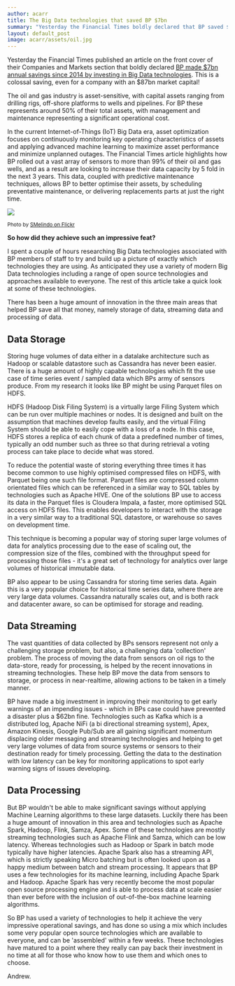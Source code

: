 ```yaml
---
author: acarr
title: The Big Data technologies that saved BP $7bn
summary: "Yesterday the Financial Times boldly declared that BP saved $7bn since 2014 by investing in Big Data technologies. I spent a couple of hours researching Big Data technologies associated with BP members of staff to try and build up a picture of exactly which technologies they are using."
layout: default_post
image: acarr/assets/oil.jpg
---
```


Yesterday the Financial Times published an article on the front cover of their Companies and Markets section that boldly declared [BP made $7bn annual savings since 2014 by investing in Big Data technologies](https://www.ft.com/content/16261952-6a28-11e7-bfeb-33fe0c5b7eaa). This is a colossal saving, even for a company with an $87bn market capital!

The oil and gas industry is asset-sensitive, with capital assets ranging from drilling rigs, off-shore platforms to wells and pipelines. For BP these represents around 50% of their total assets, with management and maintenance representing a significant operational cost.

In the current Internet-of-Things (IoT) Big Data era, asset optimization focuses on continuously monitoring key operating characteristics of assets and applying advanced machine learning to maximize asset performance and minimize unplanned outages. The Financial Times article highlights how BP rolled out a vast array of sensors to more than 99% of their oil and gas wells, and as a result are looking to increase their data capacity by 5 fold in the next 3 years. This data, coupled with predictive maintenance techniques, allows BP to better optimise their assets, by scheduling preventative maintenance, or delivering replacements parts at just the right time.

<img src="{{ site.github.url }}/acarr/assets/oil.jpg" />

<small>Photo by [SMelindo on Flickr](https://www.flickr.com/photos/melindo/8206088016/in/photolist-dv9m59-SM4Z5k-98G8NB-cMkkPJ-6q5MDF-2vJWPo-QQbgYz-cj2RnA-5zmEbT-3iEE3D-cXGJ5m-QGAKC3-4zs6A7-oNA4R-9YTrqE-5PuWw1-iffL2-Ui99Ze-7ZfGXv-7ZfBed-7ZfGjN-7ZfFuF-4zdrKN-cj3bc7-6ZQvDd-6HpMDu-fQhgWR-aWruST-8fuK6L-iwkGaE-9sQtyZ-pyhUb-SM4Z6c-iffdZ-9YQvJa-71Pb5L-9YTqkU-9YQnp6-6ZQwF9-8xU1KP-6F4AwJ-ei9gGX-qiDChF-4d7qJq-71Karr-54ErBN-nCMq2e-54AdyT-8mAkSb-6k5mMT)</small>

**So how did they achieve such an impressive feat?**

I spent a couple of hours researching Big Data technologies associated with BP members of staff to try and build up a picture of exactly which technologies they are using. As anticipated they use a variety of modern Big Data technologies including a range of open source technologies and approaches available to everyone. The rest of this article take a quick look at some of these technologies.

There has been a huge amount of innovation in the three main areas that helped BP save all that money, namely storage of data, streaming data and processing of data.

## Data Storage

Storing huge volumes of data either in a datalake architecture such as Hadoop or scalable datastore such as Cassandra has never been easier. There is a huge amount of highly capable technologies which fit the use case of time series event / sampled data which BPs army of sensors produce. From my research it looks like BP might be using Parquet files on HDFS.

HDFS (Hadoop Disk Filing System) is a virtually large Filing System which can be run over multiple machines or nodes. It is designed and built on the assumption that machines develop faults easily, and the virtual Filing System should be able to easily cope with a loss of a node. In this case, HDFS stores a replica of each chunk of data a predefined number of times, typically an odd number such as three so that during retrieval a voting process can take place to decide what was stored.

To reduce the potential waste of storing everything three times it has become common to use highly optimised compressed files on HDFS, with Parquet being one such file format. Parquet files are compressed column orientated files which can be referenced in a similar way to SQL tables by technologies such as Apache HIVE. One of the solutions BP use to access its data in the Parquet files is Cloudera Impala, a faster, more optimised SQL access on HDFS files. This enables developers to interact with the storage in a very similar way to a traditional SQL datastore, or warehouse so saves on development time.

This technique is becoming a popular way of storing super large volumes of data for analytics processing due to the ease of scaling out, the compression size of the files, combined with the throughput speed for processing those files - it's a great set of technology for analytics over large volumes of historical immutable data.

BP also appear to be using Cassandra for storing time series data. Again this is a very popular choice for historical time series data, where there are very large data volumes. Cassandra naturally scales out, and is both rack and datacenter aware, so can be optimised for storage and reading.

## Data Streaming

The vast quantities of data collected by BPs sensors represent not only a challenging storage problem, but also, a challenging data 'collection' problem. The process of moving the data from sensors on oil rigs to the data-store, ready for processing, is helped by the recent innovations in streaming technologies. These help BP move the data from sensors to storage, or process in near-realtime, allowing actions to be taken in a timely manner.

BP have made a big investment in improving their monitoring to get early warnings of an impending issues - which in BPs case could have prevented a disaster plus a $62bn fine. Technologies such as Kafka which is a distributed log, Apache NiFi (a bi directional streaming system), Apex, Amazon Kinesis, Google Pub/Sub are all gaining significant momentum displacing older messaging and streaming technologies and helping to get very large volumes of data from source systems or sensors to their destination ready for timely processing. Getting the data to the destination with low latency can be key for monitoring applications to spot early warning signs of issues developing.

## Data Processing

But BP wouldn't be able to make significant savings without applying Machine Learning algorithms to these large datasets. Luckily there has been a huge amount of innovation in this area and technologies such as Apache Spark, Hadoop, Flink, Samza, Apex. Some of these technologies are mostly streaming technologies such as Apache Flink and Samza, which can be low latency. Whereas technologies such as Hadoop or Spark in batch mode typically have higher latencies. Apache Spark also has a streaming API, which is strictly speaking Micro batching but is often looked upon as a happy medium between batch and stream processing. It appears that BP uses a few technologies for its machine learning, including Apache Spark and Hadoop. Apache Spark has very recently become the most popular open source processing engine and is able to process data at scale easier than ever before with the inclusion of out-of-the-box machine learning algorithms.

So BP has used a variety of technologies to help it achieve the very impressive operational savings, and has done so using a mix which includes some very popular open source technologies which are available to everyone, and can be 'assembled' within a few weeks. These technologies have matured to a point where they really can pay back their investment in no time at all for those who know how to use them and which ones to choose.

Andrew.
